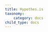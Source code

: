 ```yaml
---
title: Hypothes.is
taxonomy:
    category: docs
child_type: docs
---
```


<script>
var springStats = springStats || {};
springStats.saConfig = springStats.saConfig || {
    site_id: 4474,
    tracking_parameters: {"_st_site_id":4474},
    tracking_server_host: "libguides-proc-ca.springyaws.com"
};
</script>

<script async  src="//lgapi-ca.libapps.com//web/js/sa.min.js?3116"></script><script>
springshare_widget_config_1558552174448 = { path: 'assets' };
</script>
<div id="s-lg-widget-1558552174448"></div>
<script>!function(d,s,id){var js,fjs=d.getElementsByTagName(s)[0],p=/^http:/.test(d.location)?'http':'https';if(!d.getElementById(id)){js=d.createElement(s);js.id=id;js.src=p+"://lgapi-ca.libapps.com/widgets.php?site_id=4474&widget_type=2&search_terms=&search_match=2&subject_ids=&sort_by=name&list_format=1&drop_text=Select+a+Database...&output_format=1&load_type=2&enable_description=0&widget_title=A-Z+Database+List&widget_height=250&widget_width=100%25&widget_link_color=2954d1&widget_embed_type=1&num_results=0&enable_more_results=1&window_target=2&config_id=1558552174448";fjs.parentNode.insertBefore(js,fjs);}}(document,"script","s-lg-widget-script-1558552174448");</script>
